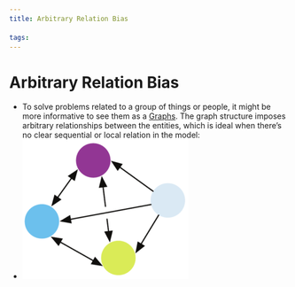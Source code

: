 ```yaml
---
title: Arbitrary Relation Bias

tags:
---
```


# Arbitrary Relation Bias
- To solve problems related to a group of things or people, it might be more informative to see them as a [Graphs](Graphs.md). The graph structure imposes arbitrary relationships between the entities, which is ideal when there’s no clear sequential or local relation in the model:
- ![](assets/graph-300x252.webp)




